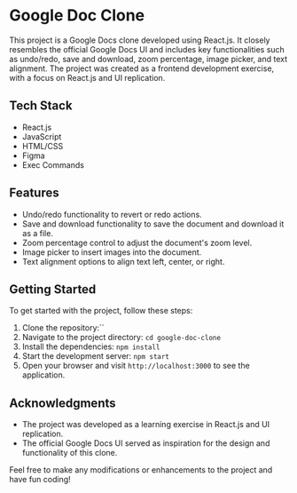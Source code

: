 # Google Doc Clone

This project is a Google Docs clone developed using React.js. It closely resembles the official Google Docs UI and includes key functionalities such as undo/redo, save and download, zoom percentage, image picker, and text alignment. The project was created as a frontend development exercise, with a focus on React.js and UI replication.

## Tech Stack

- React.js
- JavaScript
- HTML/CSS
- Figma
- Exec Commands

## Features

- Undo/redo functionality to revert or redo actions.
- Save and download functionality to save the document and download it as a file.
- Zoom percentage control to adjust the document's zoom level.
- Image picker to insert images into the document.
- Text alignment options to align text left, center, or right.

## Getting Started

To get started with the project, follow these steps:

1. Clone the repository:``
2. Navigate to the project directory: `cd google-doc-clone`
3. Install the dependencies: `npm install`
4. Start the development server: `npm start`
5. Open your browser and visit `http://localhost:3000` to see the application.

## Acknowledgments

- The project was developed as a learning exercise in React.js and UI replication.
- The official Google Docs UI served as inspiration for the design and functionality of this clone.

Feel free to make any modifications or enhancements to the project and have fun coding!
